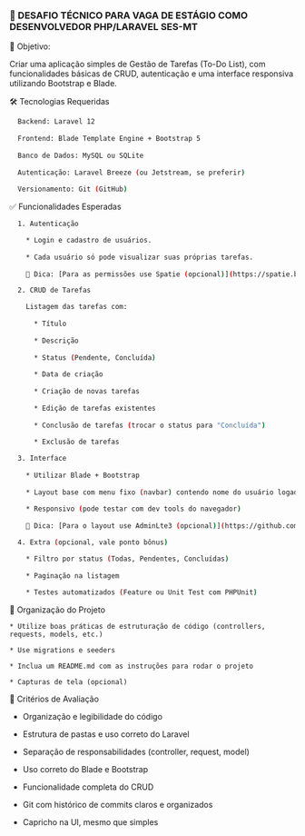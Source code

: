 ### 🎯  DESAFIO TÉCNICO PARA VAGA DE ESTÁGIO COMO DESENVOLVEDOR PHP/LARAVEL SES-MT

📌 Objetivo:

Criar uma aplicação simples de Gestão de Tarefas (To-Do List), com funcionalidades básicas de CRUD, autenticação e uma interface responsiva utilizando Bootstrap e Blade.

🛠️ Tecnologias Requeridas
```bash
  Backend: Laravel 12
  
  Frontend: Blade Template Engine + Bootstrap 5
  
  Banco de Dados: MySQL ou SQLite
  
  Autenticação: Laravel Breeze (ou Jetstream, se preferir)
  
  Versionamento: Git (GitHub)
```
✅ Funcionalidades Esperadas
```bash
  1. Autenticação

    * Login e cadastro de usuários.
    
    * Cada usuário só pode visualizar suas próprias tarefas.
    
    🚨 Dica: [Para as permissões use Spatie (opcional)](https://spatie.be/docs/laravel-permission/v6/introduction)
```
```bash
  2. CRUD de Tarefas

    Listagem das tarefas com:
    
      * Título
      
      * Descrição
      
      * Status (Pendente, Concluída)
      
      * Data de criação
      
      * Criação de novas tarefas
      
      * Edição de tarefas existentes
      
      * Conclusão de tarefas (trocar o status para "Concluída")
      
      * Exclusão de tarefas
```
```bash
  3. Interface
  
    * Utilizar Blade + Bootstrap
    
    * Layout base com menu fixo (navbar) contendo nome do usuário logado e opção de logout
    
    * Responsivo (pode testar com dev tools do navegador)
    
    🚨 Dica: [Para o layout use AdminLte3 (opcional)](https://github.com/jeroennoten/Laravel-AdminLTE/wiki/Installation)
```
```bash
  4. Extra (opcional, vale ponto bônus)

    * Filtro por status (Todas, Pendentes, Concluídas)
    
    * Paginação na listagem
    
    * Testes automatizados (Feature ou Unit Test com PHPUnit)
```
📁 Organização do Projeto

    * Utilize boas práticas de estruturação de código (controllers, requests, models, etc.)
    
    * Use migrations e seeders
    
    * Inclua um README.md com as instruções para rodar o projeto
    
    * Capturas de tela (opcional)

🚀 Critérios de Avaliação

  * Organização e legibilidade do código
  
  * Estrutura de pastas e uso correto do Laravel
  
  * Separação de responsabilidades (controller, request, model)
  
  * Uso correto do Blade e Bootstrap

  * Funcionalidade completa do CRUD

  * Git com histórico de commits claros e organizados

  * Capricho na UI, mesmo que simples


